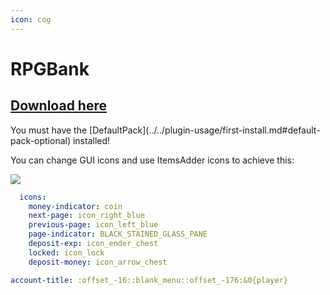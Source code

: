 ```yaml
---
icon: cog
---
```


# RPGBank

## [Download here](https://www.spigotmc.org/resources/%E2%9C%85must-have%E2%9C%85-rpgbank-store-your-items-exp-and-money-using-villagers-npcs-and-custom-gui.29139/)


<Warning>
You must have the [DefaultPack](../../plugin-usage/first-install.md#default-pack-optional) installed!
</Warning>


You can change GUI icons and use ItemsAdder icons to achieve this:

![](<../../.gitbook/assets/image (110).png>)

<Tabs>
  <Tab title="config.yml">

```yaml
  icons:
    money-indicator: coin
    next-page: icon_right_blue
    previous-page: icon_left_blue
    page-indicator: BLACK_STAINED_GLASS_PANE
    deposit-exp: icon_ender_chest
    locked: icon_lock
    deposit-money: icon_arrow_chest
```

  </Tab>
  <Tab title="language file">

```yaml
account-title: :offset_-16::blank_menu::offset_-176:&0{player}
```

  </Tab>
</Tabs>